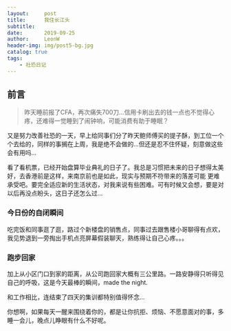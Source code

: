 ```yaml
---
layout:     post
title:      我住长江头
subtitle:   
date:       2019-09-25
author:     LeonW
header-img: img/post5-bg.jpg
catalog: true
tags:
    - 社恐日记
---
```

## 前言

> 昨天睡前报了CFA，再次痛失700刀...信用卡刷出去的钱一点也不觉得心疼，还难得一觉睡到了闹钟响，可能消费有助于睡眠？
>


又是努力改善社恐的一天，早上给同事们分了昨天鲍师傅买的提子酥，到工位一个个去给的，同样的事搁在上周，我是绝不会做的...但还是忍不住怀疑，刻意做这些会有用吗...

看了看机票，已经开始盘算毕业典礼的日子了。我总是习惯把未来的日子想得太美好，去香港前是这样，来南京前也是如此，现实与预期不符带来的落差可能 更难承受吧。要完全适应新的生活状态，对我来说有些困难。可有时候又会想，要是对以后再没点盼头，这日子还怎么过...

### 今日份的自闭瞬间

吃完饭和同事逛了逛，路过个新楼盘的销售点，同事过去跟售楼小哥聊得有点欢，我见势退到一旁掏出手机点亮屏幕假装聊天，熟练得让自己心疼。。。

###  跑步回家

加上从小区门口到家的距离，从公司跑回家大概有三公里路。一路安静得只听得见自己的呼吸，这是今天最棒的瞬间，made the night. 

和工作相比，连结束了四天的集训都特别值得怀念...

你想啊，如果每天一醒来围绕着你的，都是让你抗拒、烦恼、不愿意面对的事，多睡一会儿，晚点儿睁眼有什么不好呢。

